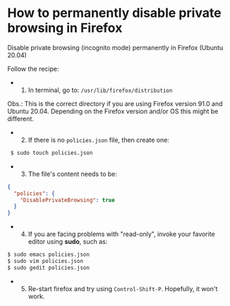 # How to permanently disable private browsing in Firefox

Disable private browsing (incognito mode) permanently in Firefox (Ubuntu 20.04)

Follow the recipe:

- 1. In terminal, go to:
 `/usr/lib/firefox/distribution`

Obs.: This is the correct directory if you are using Firefox version 91.0 and Ubuntu 20.04. Depending on the Firefox version and/or OS this might be different.

- 2. If there is no `policies.json` file, then create one: 
```bash
 $ sudo touch policies.json
```

- 3. The file's content needs to be:
```json
{
  "policies": {
    "DisablePrivateBrowsing": true
  }
}
```

- 4. If you are facing problems with "read-only", invoke your favorite editor using **sudo**, such as:

```bash
$ sudo emacs policies.json 
$ sudo vim policies.json 
$ sudo gedit policies.json 
```

- 5. Re-start firefox and try using `Control-Shift-P`. Hopefully, it won't work.

